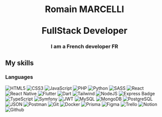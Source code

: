 <h1 align="center">
 Romain MARCELLI
  <br><br>
  <span>FullStack Developer</span>
  <br>
</h1>

<h3 align="center">
  I am a French <strong>developer</strong> FR</br>
</h3>

## My skills

### Languages
![HTML5](https://ziadoua.github.io/m3-Markdown-Badges/badges/HTML/html2.svg)
![CSS3](https://ziadoua.github.io/m3-Markdown-Badges/badges/CSS/css2.svg)
![JavaScript](https://ziadoua.github.io/m3-Markdown-Badges/badges/Javascript/javascript2.svg)
![PHP](https://ziadoua.github.io/m3-Markdown-Badges/badges/PHP/php2.svg)
![Python](https://ziadoua.github.io/m3-Markdown-Badges/badges/Python/python1.svg)
![SASS](https://ziadoua.github.io/m3-Markdown-Badges/badges/Sass/sass1.svg)
![React](https://ziadoua.github.io/m3-Markdown-Badges/badges/React/react2.svg)
![React Native](https://ziadoua.github.io/m3-Markdown-Badges/badges/ReactNative/reactnative2.svg)
![Flutter](https://ziadoua.github.io/m3-Markdown-Badges/badges/Flutter/flutter1.svg)
![Dart](https://ziadoua.github.io/m3-Markdown-Badges/badges/Dart/dart1.svg)
![Tailwind](https://ziadoua.github.io/m3-Markdown-Badges/badges/TailwindCSS/tailwindcss2.svg)
![NodeJS](https://ziadoua.github.io/m3-Markdown-Badges/badges/NodeJS/nodejs2.svg)
![Express Badge](https://ziadoua.github.io/m3-Markdown-Badges/badges/Express/express2.svg)
![TypeScript](https://ziadoua.github.io/m3-Markdown-Badges/badges/TypeScript/typescript1.svg)
![Symfony](https://ziadoua.github.io/m3-Markdown-Badges/badges/Symfony/symfony2.svg)
![JWT](https://ziadoua.github.io/m3-Markdown-Badges/badges/JWT/jwt2.svg)
![MySQL](https://ziadoua.github.io/m3-Markdown-Badges/badges/MySQL/mysql2.svg)
![MongoDB](https://ziadoua.github.io/m3-Markdown-Badges/badges/MongoDB/mongodb2.svg)
![PostgreSQL](https://ziadoua.github.io/m3-Markdown-Badges/badges/PostgreSQL/postgresql3.svg)
![JSON](https://ziadoua.github.io/m3-Markdown-Badges/badges/JSON/json1.svg)
![Postman](https://ziadoua.github.io/m3-Markdown-Badges/badges/Postman/postman2.svg)
![Git](https://ziadoua.github.io/m3-Markdown-Badges/badges/Git/git2.svg)
![Docker](https://ziadoua.github.io/m3-Markdown-Badges/badges/Docker/docker2.svg)
![Prisma](https://ziadoua.github.io/m3-Markdown-Badges/badges/Prisma/prisma1.svg)
![Figma](https://ziadoua.github.io/m3-Markdown-Badges/badges/Figma/figma2.svg)
![Trello](https://ziadoua.github.io/m3-Markdown-Badges/badges/Trello/trello2.svg)
![Notion](https://ziadoua.github.io/m3-Markdown-Badges/badges/Notion/notion2.svg)
![Github](https://ziadoua.github.io/m3-Markdown-Badges/badges/Github/github1.svg)

